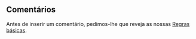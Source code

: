## <a name="comments"></a>Comentários

Antes de inserir um comentário, pedimos-lhe que reveja as nossas [Regras básicas](../house-rules.md).

<!--HONumber=Jan17_HO1-->


